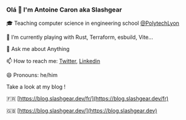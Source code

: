 ### Olá 👋 I'm Antoine Caron aka Slashgear

🎓 Teaching computer science in engineering school [@PolytechLyon](https://polytech.univ-lyon1.fr/)

🌱 I’m currently playing with Rust, Terraform, esbuild, Vite...

💬 Ask me about Anything

📫 How to reach me: [Twitter](https://twitter.com/Slashgear_), [Linkedin](https://www.linkedin.com/in/antoine-caron-slash/)

😄 Pronouns: he/him

Take a look at my blog !

🇫🇷 [https://blog.slashgear.dev/fr/](https://blog.slashgear.dev/fr)

🇬🇧 [https://blog.slashgear.dev/](https://blog.slashgear.dev)

